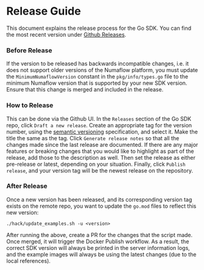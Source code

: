 # Release Guide

This document explains the release process for the Go SDK. You can find the most recent version under [Github Releases](https://github.com/numaproj/numaflow-go/releases).

### Before Release

If the version to be released has backwards incompatible changes, i.e. it does not support older versions of the Numaflow platform,
you must update the `MinimumNumaflowVersion` constant in the `pkg/info/types.go` file to the minimum Numaflow version that is supported by your new SDK version.
Ensure that this change is merged and included in the release.

### How to Release

This can be done via the Github UI. In the `Releases` section of the Go SDK repo, click `Draft a new release`. Create an appropriate tag for the version number, using the [semantic versioning](https://semver.org/) specification, and select it. Make 
the title the same as the tag. Click `Generate release notes` so that all the changes made since the last release are documented. If there are any major features or breaking
changes that you would like to highlight as part of the release, add those to the description as well. Then set the release as either pre-release or latest, depending
on your situation. Finally, click `Publish release`, and your version tag will be the newest release on the repository.

### After Release

Once a new version has been released, and its corresponding version tag exists on the remote repo, you want to update the `go.mod`
files to reflect this new version:
```shell
./hack/update_examples.sh -u <version>
  ```
After running the above, create a PR for the changes that the script made. Once merged, it will trigger the Docker Publish workflow.
As a result, the correct SDK version will always be printed in the server information logs,
and the example images will always be using the latest changes (due to the local references).